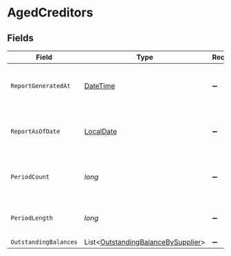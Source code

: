 # AgedCreditors


## Fields

| Field                                                                                         | Type                                                                                          | Required                                                                                      | Description                                                                                   | Example                                                                                       |
| --------------------------------------------------------------------------------------------- | --------------------------------------------------------------------------------------------- | --------------------------------------------------------------------------------------------- | --------------------------------------------------------------------------------------------- | --------------------------------------------------------------------------------------------- |
| `ReportGeneratedAt`                                                                           | [DateTime](https://learn.microsoft.com/en-us/dotnet/api/system.datetime?view=net-5.0)         | :heavy_minus_sign:                                                                            | The exact date and time the report was generated.                                             | 2024-11-14T12:00:00.000Z                                                                      |
| `ReportAsOfDate`                                                                              | [LocalDate](https://nodatime.org/3.1.x/api/NodaTime.LocalDate.html)                           | :heavy_minus_sign:                                                                            | The cutoff date for transactions included in the report.                                      | 2024-11-13                                                                                    |
| `PeriodCount`                                                                                 | *long*                                                                                        | :heavy_minus_sign:                                                                            | Number of aging periods shown in the report.                                                  | 4                                                                                             |
| `PeriodLength`                                                                                | *long*                                                                                        | :heavy_minus_sign:                                                                            | Length of each aging period in days.                                                          | 30                                                                                            |
| `OutstandingBalances`                                                                         | List<[OutstandingBalanceBySupplier](../../Models/Components/OutstandingBalanceBySupplier.md)> | :heavy_minus_sign:                                                                            | N/A                                                                                           |                                                                                               |